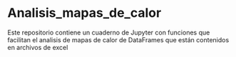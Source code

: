 # Analisis_mapas_de_calor

Este repositorio contiene un cuaderno de Jupyter con funciones que facilitan el analisis de mapas de calor de DataFrames que están contenidos en archivos de excel
